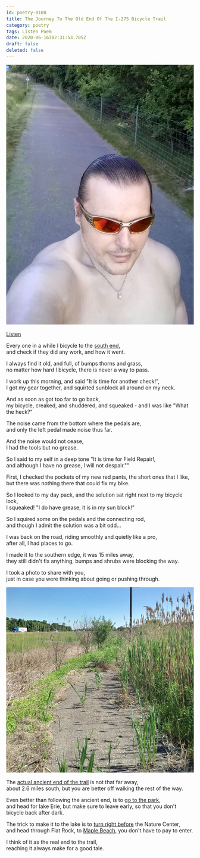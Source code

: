 ```yaml
---
id: poetry-0108
title: The Journey To The Old End Of The I-275 Bicycle Trail
category: poetry
tags: Listen Poem
date: 2020-06-16T02:31:53.705Z
draft: false
deleted: false
---
```


![Illustration](image/poetry-0108-illustration.jpg)

[Listen](audio/poetry-0108.mp3)

Every one in a while I bicycle to the [south end](https://goo.gl/maps/J7BhcUqsPx1wNJEBA),<br>
and check if they did any work, and how it went.

I always find it old, and full, of bumps thorns and grass,<br>
no matter how hard I bicycle, there is never a way to pass.

I work up this morning, and said "It is time for another check!",<br>
I got my gear together, and squirted sunblock all around on my neck.

And as soon as got too far to go back,<br>
my bicycle, creaked, and shuddered, and squeaked - and I was like "What the heck?"

The noise came from the bottom where the pedals are,<br>
and only the left pedal made noise thus far.

And the noise would not cease,<br>
I had the tools but no grease.

So I said to my self in a deep tone "It is time for Field Repair!,<br>
and although I have no grease, I will not despair.""

First, I checked the pockets of my new red pants, the short ones that I like,<br>
but there was nothing there that could fix my bike.

So I looked to my day pack, and the solution sat right next to my bicycle lock,<br>
I squeaked! "I do have grease, it is in my sun block!"

So I squired some on the pedals and the connecting rod,<br>
and though I admit the solution was a bit odd...

I was back on the road, riding smoothly and quietly like a pro,<br>
after all, I had places to go.

I made it to the southern edge, it was 15 miles away,<br>
they still didn't fix anything, bumps and shrubs were blocking the way.

I took a photo to share with you,<br>
just in case you were thinking about going or pushing through.

![Illustration](image/poetry-0108-end.jpg)

The [actual ancient end of the trail](https://goo.gl/maps/oRaowTwL1cdz5G549) is not that far away,<br>
about 2.6 miles south, but you are better off walking the rest of the way.

Even better than following the ancient end, is to [go to the park](https://goo.gl/maps/j93A21irtxaaRzd96),<br>
and head for lake Erie, but make sure to leave early, so that you don't bicycle back after dark.

The trick to make it to the lake is to [turn right before](https://goo.gl/maps/yDvAJg3dUWX2atPY9) the Nature Center,<br>
and head through Flat Rock, to [Maple Beach](https://goo.gl/maps/Uq1DXX5HRwXxYtcW7), you don't have to pay to enter.

I think of it as the real end to the trail,<br>
reaching it always make for a good tale.
